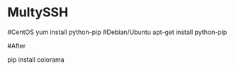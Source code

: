 # MultySSH

#CentOS
yum install python-pip
#Debian/Ubuntu
apt-get install python-pip

#After 

pip install colorama

